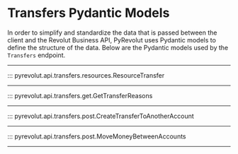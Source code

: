 # Transfers Pydantic Models

In order to simplify and standardize the data that is passed between the client and the Revolut Business API, PyRevolut uses Pydantic models to define the structure of the data.
Below are the Pydantic models used by the `Transfers` endpoint.

---

::: pyrevolut.api.transfers.resources.ResourceTransfer

---

::: pyrevolut.api.transfers.get.GetTransferReasons

---

::: pyrevolut.api.transfers.post.CreateTransferToAnotherAccount

---

::: pyrevolut.api.transfers.post.MoveMoneyBetweenAccounts

---
